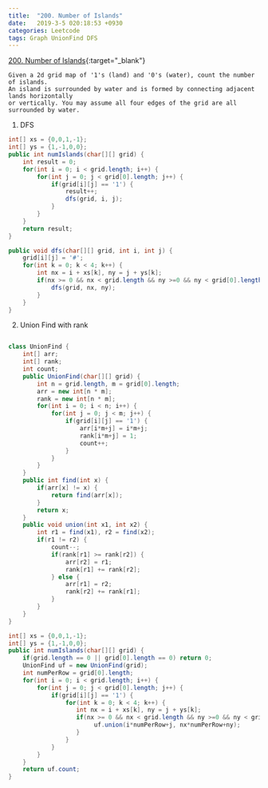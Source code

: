```yaml
---
title:  "200. Number of Islands"
date:   2019-3-5 020:18:53 +0930
categories: Leetcode
tags: Graph UnionFind DFS
---
```


[200. Number of Islands](https://leetcode.com/problems/number-of-islands/){:target="_blank"}

    Given a 2d grid map of '1's (land) and '0's (water), count the number of islands.
    An island is surrounded by water and is formed by connecting adjacent lands horizontally
    or vertically. You may assume all four edges of the grid are all surrounded by water.

1. DFS

```java
int[] xs = {0,0,1,-1};
int[] ys = {1,-1,0,0};
public int numIslands(char[][] grid) {
    int result = 0;
    for(int i = 0; i < grid.length; i++) {
        for(int j = 0; j < grid[0].length; j++) {
            if(grid[i][j] == '1') {
                result++;
                dfs(grid, i, j);
            }
        }
    }
    return result;
}

public void dfs(char[][] grid, int i, int j) {
    grid[i][j] = '#';
    for(int k = 0; k < 4; k++) {
        int nx = i + xs[k], ny = j + ys[k];
        if(nx >= 0 && nx < grid.length && ny >=0 && ny < grid[0].length && grid[nx][ny] == '1') {
            dfs(grid, nx, ny);
        }
    }
}
```

2. Union Find with rank

```java

class UnionFind {
    int[] arr;
    int[] rank;
    int count;
    public UnionFind(char[][] grid) {
        int n = grid.length, m = grid[0].length;
        arr = new int[n * m];
        rank = new int[n * m];
        for(int i = 0; i < n; i++) {
            for(int j = 0; j < m; j++) {
                if(grid[i][j] == '1') {
                    arr[i*m+j] = i*m+j;
                    rank[i*m+j] = 1;
                    count++;
                }
            }
        }
    }
    public int find(int x) {
        if(arr[x] != x) {
            return find(arr[x]);
        }
        return x;
    }
    public void union(int x1, int x2) {
        int r1 = find(x1), r2 = find(x2);
        if(r1 != r2) {
            count--;
            if(rank[r1] >= rank[r2]) {
                arr[r2] = r1;
                rank[r1] += rank[r2];
            } else {
                arr[r1] = r2;
                rank[r2] += rank[r1];
            }
        }
    }
}

int[] xs = {0,0,1,-1};
int[] ys = {1,-1,0,0};
public int numIslands(char[][] grid) {
    if(grid.length == 0 || grid[0].length == 0) return 0;
    UnionFind uf = new UnionFind(grid);
    int numPerRow = grid[0].length;
    for(int i = 0; i < grid.length; i++) {
        for(int j = 0; j < grid[0].length; j++) {
            if(grid[i][j] == '1') {
                for(int k = 0; k < 4; k++) {
                   int nx = i + xs[k], ny = j + ys[k];
                   if(nx >= 0 && nx < grid.length && ny >=0 && ny < grid[0].length && grid[nx][ny] == '1') {
                        uf.union(i*numPerRow+j, nx*numPerRow+ny);
                   }
                }
            }
        }
    }
    return uf.count;
}
```
